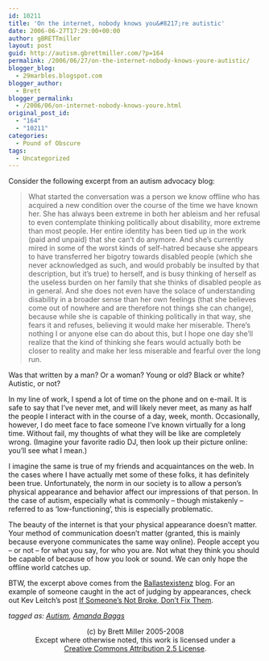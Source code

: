```yaml
---
id: 10211
title: 'On the internet, nobody knows you&#8217;re autistic'
date: 2006-06-27T17:29:00+00:00
author: gBRETTmiller
layout: post
guid: http://autism.gbrettmiller.com/?p=164
permalink: /2006/06/27/on-the-internet-nobody-knows-youre-autistic/
blogger_blog:
  - 29marbles.blogspot.com
blogger_author:
  - Brett
blogger_permalink:
  - /2006/06/on-internet-nobody-knows-youre.html
original_post_id:
  - "164"
  - "10211"
categories:
  - Pound of Obscure
tags:
  - Uncategorized
---
```

Consider the following excerpt from an autism advocacy blog:

> What started the conversation was a person we know offline who has acquired a new condition over the course of the time we have known her. She has always been extreme in both her ableism and her refusal to even contemplate thinking politically about disability, more extreme than most people. Her entire identity has been tied up in the work (paid and unpaid) that she can’t do anymore. And she’s currently mired in some of the worst kinds of self-hatred because she appears to have transferred her bigotry towards disabled people (which she never acknowledged as such, and would probably be insulted by that description, but it’s true) to herself, and is busy thinking of herself as the useless burden on her family that she thinks of disabled people as in general. And she does not even have the solace of understanding disability in a broader sense than her own feelings (that she believes come out of nowhere and are therefore not things she can change), because while she is capable of thinking politically in that way, she fears it and refuses, believing it would make her miserable. There’s nothing I or anyone else can do about this, but I hope one day she’ll realize that the kind of thinking she fears would actually both be closer to reality and make her less miserable and fearful over the long run.

Was that written by a man? Or a woman? Young or old? Black or white? Autistic, or not?

In my line of work, I spend a lot of time on the phone and on e-mail. It is safe to say that I&#8217;ve never met, and will likely never meet, as many as half the people I interact with in the course of a day, week, month. Occasionally, however, I do meet face to face someone I&#8217;ve known virtually for a long time. Without fail, my thoughts of what they will be like are completely wrong. (Imagine your favorite radio DJ, then look up their picture online: you&#8217;ll see what I mean.) 

I imagine the same is true of my friends and acquaintances on the web. In the cases where I have actually met some of these folks, it has definitely been true. Unfortunately, the norm in our society is to allow a person&#8217;s physical appearance and behavior affect our impressions of that person. In the case of autism, especially what is commonly &#8211; though mistakenly &#8211; referred to as &#8216;low-functioning&#8217;, this is especially problematic. 

The beauty of the internet is that your physical appearance doesn&#8217;t matter. Your method of communication doesn&#8217;t matter (granted, this is mainly because everyone communicates the same way online). People accept you &#8211; or not &#8211; for what you say, for who you are. Not what they think you should be capable of because of how you look or sound. We can only hope the offline world catches up.

BTW, the excerpt above comes from the [Ballastexistenz](http://ballastexistenz.autistics.org/) blog. For an example of someone caught in the act of judging by appearances, check out Kev Leitch&#8217;s post [If Someone&#8217;s Not Broke, Don&#8217;t Fix Them](http://www.kevinleitch.co.uk/wp/?p=390 "Left Brain Right Brain").

_tagged as: <a href="http://technorati.com/tag/autism" rel="tag">Autism</a>, <a href="http://technorati.com/tag/amanda+baggs" rel="tag">Amanda Baggs</a>_ 

<div class="blogger-post-footer">
  <p align="center">
    (c) by Brett Miller 2005-2008<br /> Except where otherwise noted, this work is licensed under a<br /> <a href="http://creativecommons.org/licenses/by/2.5/" rel="license">Creative Commons Attribution 2.5 License</a>.
  </p>
</div>